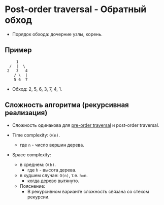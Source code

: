 # Post-order traversal - Обратный обход

- Порядок обхода: дочерние узлы, корень.

## Пример

```
     1
  /  |  \
 2   3   4
    / \  |
    5 6  7
```

- Обход: 2, 5, 6, 3, 7, 4, 1.

## Сложность алгоритма (рекурсивная реализация)

- Сложность одинакова для [pre-order traversal](../NaryTreePreOrderTraversal/NaryTreePreOrderTraversal.md) и post-order traversal.

- Time complexity: `O(n)`.
    - где `n` - число вершин дерева.
- Space complexity:
    - в среднем: `O(h)`.
        - где `h` - высота дерева.
    - в худшем случае: `O(n)`, т.е. `h=n`.
        - когда дерево вытянуто.
    - Пояснение:
        - В рекурсивном варианте сложность связана со стеком рекурсии.
